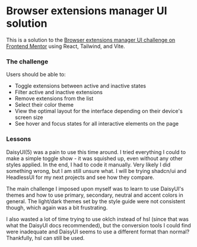 # Browser extensions manager UI solution

This is a solution to the [Browser extensions manager UI challenge on Frontend Mentor](https://www.frontendmentor.io/challenges/browser-extension-manager-ui-yNZnOfsMAp) using React, Tailwind, and Vite.

### The challenge

Users should be able to:

- Toggle extensions between active and inactive states
- Filter active and inactive extensions
- Remove extensions from the list
- Select their color theme
- View the optimal layout for the interface depending on their device's screen size
- See hover and focus states for all interactive elements on the page

### Lessons

DaisyUI(5) was a pain to use this time around. I tried everything I could to make a simple toggle show - it was squished up, even without any other styles applied. In the end, I had to code it manually. Very likely I did something wrong, but I am still unsure what. I will be trying shadcn/ui and HeadlessUI for my next projects and see how they compare.

The main challenge I imposed upon myself was to learn to use DaisyUI's themes and how to use primary, secondary, neutral and accent colors in general. The light/dark themes set by the style guide were not consistent though, which again was a bit frustrating.

I also wasted a lot of time trying to use oklch instead of hsl (since that was what the DaisyUI docs recommended), but the conversion tools I could find were inadequate and DaisyUI seems to use a different format than normal? Thankfully, hsl can still be used.
